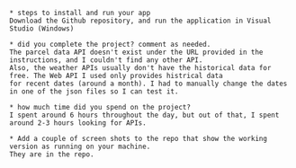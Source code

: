 
    * steps to install and run your app
	Download the Github repository, and run the application in Visual Studio (Windows)

    * did you complete the project? comment as needed.
	The parcel data API doesn't exist under the URL provided in the instructions, and I couldn't find any other API.
	Also, the weather APIs usually don't have the historical data for free. The Web API I used only provides histrical data
	for recent dates (around a month). I had to manually change the dates in one of the json files so I can test it.

    * how much time did you spend on the project?
	I spent around 6 hours throughout the day, but out of that, I spent around 2-3 hours looking for APIs.

    * Add a couple of screen shots to the repo that show the working version as running on your machine. 
	They are in the repo.
